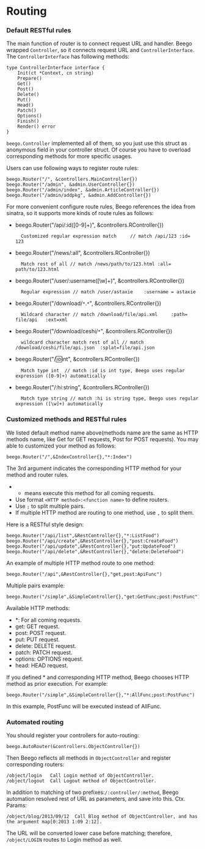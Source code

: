 # Routing

### Default RESTful rules

The main function of router is to connect request URL and handler. Beego wrapped `Controller`, so it connects request URL and `ControllerInterface`. The `ControllerInterface` has following methods:

	type ControllerInterface interface {
		Init(ct *Context, cn string)
		Prepare()
		Get()
		Post()
		Delete()
		Put()
		Head()
		Patch()
		Options()
		Finish()
		Render() error
	}

`beego.Controller` implemented all of them, so you just use this struct as anonymous field in your controller struct. Of course you have to overload corresponding methods for more specific usages.

Users can use following ways to register route rules:

	beego.Router("/", &controllers.MainController{})
	beego.Router("/admin", &admin.UserController{})
	beego.Router("/admin/index", &admin.ArticleController{})
	beego.Router("/admin/addpkg", &admin.AddController{})

For more convenient configure route rules, Beego references the idea from sinatra, so it supports more kinds of route rules as follows:

- beego.Router("/api/:id([0-9]+)", &controllers.RController{})

		Customized regular expression match 	// match /api/123 :id= 123

- beego.Router("/news/:all", &controllers.RController{})

		Match rest of all // match /news/path/to/123.html :all= path/to/123.html

- beego.Router("/user/:username([\w]+)", &controllers.RController{})
 
		Regular expression // match /user/astaxie    :username = astaxie

- beego.Router("/download/`*`.`*`", &controllers.RController{})

		Wildcard character // match /download/file/api.xml     :path= file/api   :ext=xml

- beego.Router("/download/ceshi/`*`", &controllers.RController{})

		wildcard character match rest of all // match  /download/ceshi/file/api.json  :splat=file/api.json

- beego.Router("/:id:int", &controllers.RController{})
 
		Match type int  // match :id is int type, Beego uses regular expression ([0-9]+) automatically

- beego.Router("/:hi:string", &controllers.RController{})

		Match type string // match :hi is string type, Beego uses regular expression ([\w]+) automatically

### Customized methods and RESTful rules

We listed default method name above(methods name are the same as HTTP methods name, like Get for GET requests, Post for POST requests). You may able to customized your method as follows:

	beego.Router("/",&IndexController{},"*:Index")

The 3rd argument indicates the corresponding HTTP method for your method and router rules.

- * means execute this method for all coming requests.
- Use format `<HTTP method>:<function name>` to define routers.
- Use `;` to split multiple pairs.
- If multiple HTTP method are routing to one method, use `,` to split them.

Here is a RESTful style design:

	beego.Router("/api/list",&RestController{},"*:ListFood")
	beego.Router("/api/create",&RestController{},"post:CreateFood")
	beego.Router("/api/update",&RestController{},"put:UpdateFood")
	beego.Router("/api/delete",&RestController{},"delete:DeleteFood")

An example of multiple HTTP method route to one method:

	beego.Router("/api",&RestController{},"get,post:ApiFunc")

Multiple pairs example:

	beego.Router("/simple",&SimpleController{},"get:GetFunc;post:PostFunc")

Available HTTP methods:

- *: For all coming requests.
- get: GET request.
- post: POST request.
- put: PUT request.
- delete: DELETE request.
- patch: PATCH request.
- options: OPTIONS request.
- head: HEAD request.

If you defined * and corresponding HTTP method, Beego chooses HTTP method as prior execution. For example:

	beego.Router("/simple",&SimpleController{},"*:AllFunc;post:PostFunc")

In this example, PostFunc will be executed instead of AllFunc.

### Automated routing

You should register your controllers for auto-routing:

	beego.AutoRouter(&controllers.ObjectController{})

Then Beego reflects all methods in `ObjectController` and register corresponding routers:

	/object/login   Call Login method of ObjectController.
	/object/logout  Call Logout method of ObjectController.

In addition to matching of two prefixes:`/:controller/:method`, Beego automation resolved rest of URL as parameters, and save into this. Ctx. Params:

	/object/blog/2013/09/12  Call Blog method of ObjectController, and has the argument map[0:2013 1:09 2:12].

The URL will be converted lower case before matching; therefore, `/object/LOGIN` routes to Login method as well.
